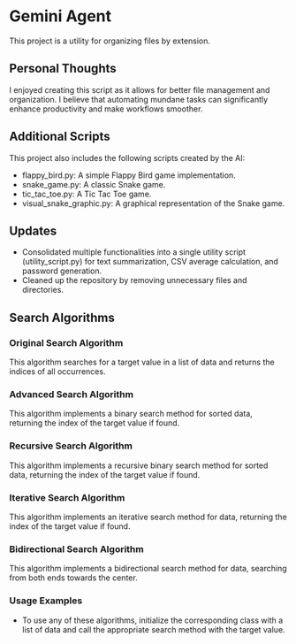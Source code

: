 # Gemini Agent

This project is a utility for organizing files by extension.

## Personal Thoughts
I enjoyed creating this script as it allows for better file management and organization. I believe that automating mundane tasks can significantly enhance productivity and make workflows smoother.
## Additional Scripts

This project also includes the following scripts created by the AI:
- flappy_bird.py: A simple Flappy Bird game implementation.
- snake_game.py: A classic Snake game.
- tic_tac_toe.py: A Tic Tac Toe game.
- visual_snake_graphic.py: A graphical representation of the Snake game.

## Updates

- Consolidated multiple functionalities into a single utility script (utility_script.py) for text summarization, CSV average calculation, and password generation.
- Cleaned up the repository by removing unnecessary files and directories.
## Search Algorithms

### Original Search Algorithm
This algorithm searches for a target value in a list of data and returns the indices of all occurrences.

### Advanced Search Algorithm
This algorithm implements a binary search method for sorted data, returning the index of the target value if found.

### Recursive Search Algorithm
This algorithm implements a recursive binary search method for sorted data, returning the index of the target value if found.

### Iterative Search Algorithm
This algorithm implements an iterative search method for data, returning the index of the target value if found.

### Bidirectional Search Algorithm
This algorithm implements a bidirectional search method for data, searching from both ends towards the center.

### Usage Examples
- To use any of these algorithms, initialize the corresponding class with a list of data and call the appropriate search method with the target value.
